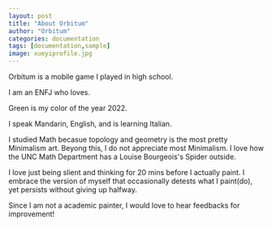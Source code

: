 ```yaml
---
layout: post
title: "About Orbitum"
author: "Orbitum"
categories: documentation
tags: [documentation,sample]
image: xueyiprofile.jpg
---
```


Orbitum is a mobile game I played in high school.

I am an ENFJ who loves. 

Green is my color of the year 2022. 

I speak Mandarin, English, and is learning Italian. 

I studied Math becasue topology and geometry is the most pretty Minimalism art. Beyong this, I do not appreciate most Minimalism. I love how the UNC Math Department has a Louise Bourgeois's Spider outside.

I love just being slient and thinking for 20 mins before I actually paint. I embrace the version of myself that occasionally detests what I paint(do), yet persists without giving up halfway. 

Since I am not a academic painter, I would love to hear feedbacks for improvement! 
